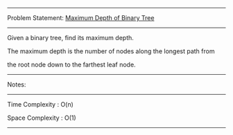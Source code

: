 ******************************************************************************
Problem Statement: [Maximum Depth of Binary Tree](https://leetcode.com/problems/maximum-depth-of-binary-tree/)
******************************************************************************
Given a binary tree, find its maximum depth.

The maximum depth is the number of nodes along the longest path from 

the root node down to the farthest leaf node.

******************************************************************************
Notes: 
******************************************************************************
Time Complexity : O(n)

Space Complexity : O(1)

******************************************************************************
